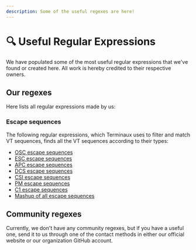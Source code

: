 ```yaml
---
description: Some of the useful regexes are here!
---
```


# 🔍 Useful Regular Expressions

We have populated some of the most useful regular expressions that we've found or created here. All work is hereby credited to their respective owners.

## Our regexes

Here lists all regular expressions made by us:

### Escape sequences

The following regular expressions, which Terminaux uses to filter and match VT sequences, finds all the VT sequences according to their types:

* [OSC escape sequences](https://regexr.com/6qspk)
* [ESC escape sequences](https://regexr.com/6qsve)
* [APC escape sequences](https://regexr.com/6qsrd)
* [DCS escape sequences](https://regexr.com/6qsrm)
* [CSI escape sequences](https://regexr.com/6qstf)
* [PM escape sequences](https://regexr.com/6qsto)
* [C1 escape sequences](https://regexr.com/6qsua)
* [Mashup of all escape sequences](https://regexr.com/6qsvb)

## Community regexes

Currently, we don't have any community regexes, but if you have a useful one, send it to us through one of the contact methods in either our official website or our organization GitHub account.
